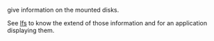

give information on the mounted disks.

See [lfs](https://github.com/Canop/lfs) to know the extend of those information and for an application displaying them.


